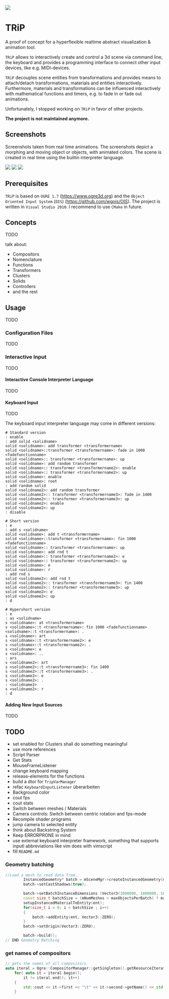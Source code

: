![](res/TRiP.png)

# TRiP
A proof of concept for a hyperflexible realtime abstract visualization & animation tool.

`TRiP` allows to interactively create and control a 3d scene via command line, the keyboard and
provides a programming interface to connect other input devices, like e.g. MIDI-devices.

`TRiP` decouples scene entities from transformations and provides means to attach/detach
transformations, materials and entities interactively. Furthermore, materials and transformations
can be influenced interactively with mathematical functions and timers, e.g. to fade in or fade out
animations.

Unfortunately, I stopped working on `TRiP` in favor of other projects.

**The project is not maintained anymore.**

## Screenshots
Screenshots taken from real time animations.
The screenshots depict a morphing and moving object or objects, with animated colors.
The scene is created in real time using the builtin interpreter language.

![](res/aquatic-genesis.png)
![](res/capture_070_14102012_055038_048.png)
![](res/capture_123_14102012_055109_185.png)


## Prerequisites
`TRiP` is based on `OGRE 1.7` (https://www.ogre3d.org) and the `Object Oriented Input System`
(`OIS`) (https://github.com/wgois/OIS).
The project is written in `Visual Studio 2010`. I recommend to use `CMake` in future.


## Concepts
TODO

talk about:
- Compositors
- Nomenclature
- Functions
- Transformers
- Clusters
- Solids
- Controllers
- and the rest


## Usage
TODO

### Configuration Files
TODO

### Interactive Input
TODO

#### Interactive Console Interpreter Language
TODO

#### Keyboard Input
TODO

The keyboard input interpreter language may come in different versions:
```
# Standard version
: enable
: add solid <solidname>
solid <solidname>: add transformer <transformername>
solid <solidname>::transformer <transformername>: fade in 1000 <fadefunctionname>
solid <solidname>:: transformer <transformername>: up
solid <solidname>: add random transformer
solid <solidname>:: transformer <transformername2>: enable
solid <solidname>:: transformer <transformername2>: up
solid <solidname>: enable
solid <solidname>: root
: add random solid
solid <solidname2>: add random transformer
solid <solidname2>:: transformer <transformername3>: fade in 1400
solid <solidname2>:: transformer <transformername3>: up
solid <solidname2>: enable
solid <solidname2>: up
: disable

# Short version
: e
: add s <solidname>
solid <solidname>: add t <transformername>
solid <solidname>::transformer <transformername>: fin 1000 <fadefunctionname>
solid <solidname>:: transformer <transformername>: up
solid <solidname>: add rnd t
solid <solidname>:: transformer <transformername2>: e
solid <solidname>:: transformer <transformername2>: up
solid <solidname>: e
solid <solidname>: r
: add rnd s
solid <solidname2>: add rnd t
solid <solidname2>:: transformer <transformername3>: fin 1400
solid <solidname2>:: transformer <transformername3>: up
solid <solidname2>: e
solid <solidname2>: up
: d

# Hypershort version
: e
: as <solidname>
s <solidname>: at <transformername>
s <solidname>::t <transformername>: fin 1000 <fadefunctionname>
<solidname>::t <transformername>: .
s <solidname>: art
s <solidname>::t <transformername2>: e
s <solidname>::t <transformername2>: .
s <solidname>: e
s <solidname>: ..
: ars
s <solidname2>: art
s <solidname2>::t <transformername3>: fin 1400
s <solidname2>::t <transformername3>: .
s <solidname2>: e
s <solidname2>: .
: <solidname2>
s <solidname2>: r
: d
```


#### Adding New Input Sources
TODO


## TODO
- set enabled for Clusters shall do something meaningful
- use more references
- Script Parser
- Get Stats
- MouseFrameListener
- change keyboard mapping
- release-elements for the functions
- build a dtor for `TripVarManager`
- refac `KeyboardInputListener` überarbeiten
- Background color
- cout fps
- cout stats
- Switch between meshes / Materials
- Camera controls: Switch between centric rotation and fps-mode
- Recompile shader programs
- jump camera to selected entity
- think about Backstring System
- Keep ERRORPRONE in mind
- use external keyboard interpreter framework, something that supports inputl abbreviations like vim
  does with vimscript
- fill `README.md`

### Geometry batching
```cpp
//Load a mesh to read data from.
        InstancedGeometry* batch = mSceneMgr->createInstancedGeometry(meshes[mSelectedMesh] + "s" );
        batch->setCastShadows(true);

        batch->setBatchInstanceDimensions (Vector3(1000000, 1000000, 1000000));
        const size_t batchSize = (mNumMeshes > maxObjectsPerBatch) ? maxObjectsPerBatch :mNumMeshes;
        setupInstancedMaterialToEntity(ent);
        for(size_t i = 0; i < batchSize ; i++)
        {
            batch->addEntity(ent, Vector3::ZERO);
        }
        batch->setOrigin(Vector3::ZERO);

        batch->build();
// END Geometry Batching
```


### get names of compositors
```cpp
// gets the names of all compositors
auto iteral = Ogre::CompositorManager::getSingleton().getResourceIterator();
    for( auto it = iteral.begin();
        it != iteral.end(); it++)
    {
        std::cout << it->first << "\t" << it->second->getName() << std::endl;
    }
